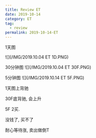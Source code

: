 ```yaml
---
title: Review ET
date: 2019-10-14
category: ET
tag:
  - review
permalink: 2019-10-14-ET
---
```

1天图

![](/IMG/2019.10.04 ET 1D.PNG)

30分钟图
![](/IMG/2019.10.04 ET 30F.PNG)

5分钟图
![](/IMG/2019.10.14 ET 5F.PNG)

1天图上背驰

30F底背驰, 会上升

5F 2买.

没钱了, 买不了

耐心等待涨, 卖出做倒T
